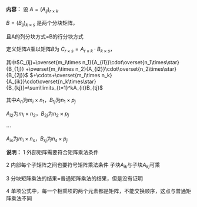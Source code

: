 **内容：**
设 $A=(A_{ij})_{r×k}$

$B=(B_{ij})_{k×s}$ 是两个分块矩阵，

且A的列分块方式$=$B的行分块方式

定义矩阵$A$乘以矩阵$B$为
$C_{r\times s}=A_{r\times k}
\cdot B_{k\times s}$，

其中$C_{ij}=\overset{m_i\times n_1}{A_{i1}}\cdot\overset{n_1\times\star}{B_{1j}}
+\overset{m_i\times n_2}{A_{i2}}\cdot\overset{n_2\times\star}{B_{2j}}$
$+\cdots+\overset{m_i\times n_k}{A_{ik}}\cdot\overset{n_k\times\star}{B_{kj}}=\sum\limits_{t=1}^kA_{it}B_{tj}$

其中$A_{i1}$为$m_i\times n_1$，$B_{1j}$为$n_1\times p_j$

$A_{i2}$为$m_i\times n_2$，$B_{2j}$为$n_2\times p_j$

$\cdots$

$A_{is}$为$m_i\times n_s$，$B_{sj}$为$n_s\times p_j$

**说明：**
1 外部矩阵需要符合矩阵乘法条件

2 内部每个子矩阵之间也要符号矩阵乘法条件
子块$A_{ik}$与子块$A_{kj}$可乘

3 分块矩阵乘法的结果$=$普通矩阵乘法的结果，但是没有证明

4 单项公式中，每一个相乘项的两个元素都是矩阵，不能交换顺序，这点与普通矩阵乘法不同